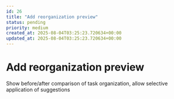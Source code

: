 ```yaml
---
id: 26
title: "Add reorganization preview"
status: pending
priority: medium
created_at: 2025-08-04T03:25:23.720634+00:00
updated_at: 2025-08-04T03:25:23.720634+00:00
---
```


# Add reorganization preview

Show before/after comparison of task organization, allow selective application of suggestions